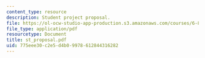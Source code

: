 ```yaml
---
content_type: resource
description: Student project proposal.
file: https://ol-ocw-studio-app-production.s3.amazonaws.com/courses/6-895-theory-of-parallel-systems-sma-5509-fall-2003/775eee30c2e5d4b09978612844316282_st_proposal.pdf
file_type: application/pdf
resourcetype: Document
title: st_proposal.pdf
uid: 775eee30-c2e5-d4b0-9978-612844316282
---
```

